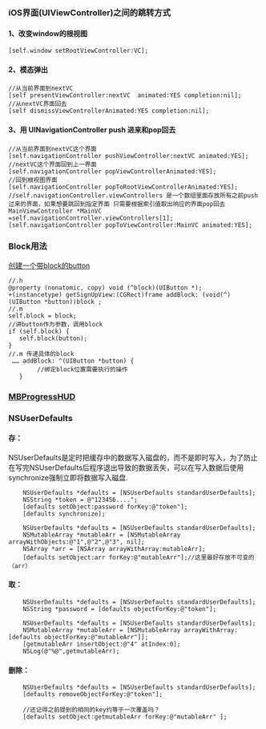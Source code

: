 ### iOS界面(UIViewController)之间的跳转方式 

#### 1、改变window的根视图
```
[self.window setRootViewController:VC];
```
#### 2、模态弹出
```
//从当前界面到nextVC
[self presentViewController:nextVC  animated:YES completion:nil];
//从nextVC界面回去
[self dismissViewControllerAnimated:YES completion:nil];
```
#### 3、用 UINavigationController push 进来和pop回去

```
//从当前界面到nextVC这个界面
[self.navigationController pushViewController:nextVC animated:YES];
//nextVC这个界面回到上一界面
[self.navigationController popViewControllerAnimated:YES];
//回到根视图界面
[self.navigationController popToRootViewControllerAnimated:YES];
//self.navigationController.viewControllers 是一个数组里面存放所有之前push过来的界面，如果想要跳回到指定界面 只需要根据索引值取出响应的界面pop回去
MainViewController *MainVC =self.navigationController.viewControllers[1];    
[self.navigationController popToViewController:MainVC animated:YES];
```

### Block用法
[创建一个带block的button](https://blog.csdn.net/Felix_1992/article/details/80845958)
```
//.h
@property (nonatomic, copy) void (^block)(UIButton *);
+(instancetype) getSignUpView:(CGRect)frame addBlock: (void(^)(UIButton *button))block ;
//.m
self.block = block;
//讲button作为参数，调用block
if (self.block) {
   self.block(button);
}
//.m 传递具体的block
 …… addBlock: ^(UIButton *button) {
        //绑定block位置需要执行的操作
   }

```

### [MBProgressHUD](https://github.com/jdg/MBProgressHUD)

### NSUserDefaults
#### 存：
NSUserDefaults是定时把缓存中的数据写入磁盘的，而不是即时写入，为了防止在写完NSUserDefaults后程序退出导致的数据丢失，可以在写入数据后使用synchronize强制立即将数据写入磁盘.

```
    NSUserDefaults *defaults = [NSUserDefaults standardUserDefaults];
    NSString *token = @"123456....";
    [defaults setObject:password forKey:@"token"];
    [defaults synchronize];

    NSUserDefaults *defaults = [NSUserDefaults standardUserDefaults];
    NSMutableArray *mutableArr = [NSMutableArray arrayWithObjects:@"1",@"2",@"3", nil];
    NSArray *arr = [NSArray arrayWithArray:mutableArr];
    [defaults setObject:arr forKey:@"mutableArr"];//这里最好存放不可变的（arr）

```

#### 取：
```
    NSUserDefaults *defaults = [NSUserDefaults standardUserDefaults];
    NSString *password = [defaults objectForKey:@"token"];

    NSUserDefaults *defaults = [NSUserDefaults standardUserDefaults];
    NSMutableArray *mutableArr = [NSMutableArray arrayWithArray:[defaults objectForKey:@"mutableArr"]];
    [getmutableArr insertObject:@"4" atIndex:0];
    NSLog(@"%@",getmutableArr);
```

#### 删除：
```
    NSUserDefaults *defaults = [NSUserDefaults standardUserDefaults];
    [defaults removeObjectForKey:@"token"];

    //还记得之前提到的相同的key约等于一次覆盖吗？
    [defaults setObject:getmutableArr forKey:@"mutableArr" ];
```
